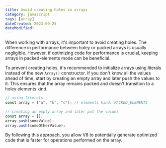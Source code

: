 ```yaml
---
title: Avoid creating holes in arrays
category: javascript
tags: [array]
dateCreated: 2023-09-25
dateModified:
---
```


When working with arrays, it's important to avoid creating holes. The difference in performance between holey or packed arrays is usually negligible. However, if optimizing code for performance is crucial, keeping arrays in packed-elements mode can be beneficial.

To prevent creating holes, it's recommended to initialize arrays using literals instead of the new `Array()` constructor. If you don't know all the values ahead of time, start by creating an empty array and later push the values to it. This ensures that the array remains packed and doesn't transition to a holey elements kind.

```javascript
// using literals
const array = ["a", "b", "c"]; // elements kind: PACKED_ELEMENTS

// creating an empty array and later put the values
const array = [];
array.push(someValue);
array.push(someOtherValue);
```

By following this approach, you allow V8 to potentially generate optimized code that is faster for operations performed on the array.

